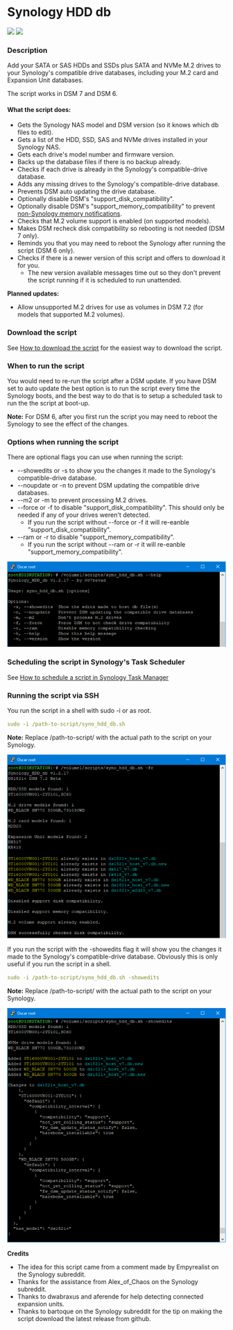 # Synology HDD db

<a href="https://github.com/007revad/Synology_HDD_db/releases"><img src="https://img.shields.io/github/release/007revad/Synology_HDD_db.svg"></a>
<a href="https://hits.seeyoufarm.com"><img src="https://hits.seeyoufarm.com/api/count/incr/badge.svg?url=https%3A%2F%2Fgithub.com%2F007revad%2FSynology_HDD_db&count_bg=%2379C83D&title_bg=%23555555&icon=&icon_color=%23E7E7E7&title=hits&edge_flat=false"/></a>

### Description

Add your SATA or SAS HDDs and SSDs plus SATA and NVMe M.2 drives to your Synology's compatible drive databases, including your M.2 card and Expansion Unit databases. 

The script works in DSM 7 and DSM 6.

#### What the script does:

* Gets the Synology NAS model and DSM version (so it knows which db files to edit).
* Gets a list of the HDD, SSD, SAS and NVMe drives installed in your Synology NAS.
* Gets each drive's model number and firmware version.
* Backs up the database files if there is no backup already.
* Checks if each drive is already in the Synology's compatible-drive database.
* Adds any missing drives to the Synology's compatible-drive database.
* Prevents DSM auto updating the drive database.
* Optionally disable DSM's "support_disk_compatibility".
* Optionally disable DSM's "support_memory_compatibility" to prevent <a href=images/ram_wanring.png/>non-Synology memory notifications</a>.
* Checks that M.2 volume support is enabled (on supported models).
* Makes DSM recheck disk compatibility so rebooting is not needed (DSM 7 only).
* Reminds you that you may need to reboot the Synology after running the script (DSM 6 only).
* Checks if there is a newer version of this script and offers to download it for you.
  * The new version available messages time out so they don't prevent the script running if it is scheduled to run unattended.

**Planned updates:** 
* Allow unsupported M.2 drives for use as volumes in DSM 7.2 (for models that supported M.2 volumes).

### Download the script

See <a href=images/how_to_download.png/>How to download the script</a> for the easiest way to download the script.

### When to run the script

You would need to re-run the script after a DSM update. If you have DSM set to auto update the best option is to run the script every time the Synology boots, and the best way to do that is to setup a scheduled task to run the the script at boot-up.

**Note:** For DSM 6, after you first run the script you may need to reboot the Synology to see the effect of the changes.

### Options when running the script

There are optional flags you can use when running the script:
* --showedits or -s to show you the changes it made to the Synology's compatible-drive database.
* --noupdate or -n to prevent DSM updating the compatible drive databases.
* --m2 or -m to prevent processing M.2 drives.
* --force or -f to disable "support_disk_compatibility". This should only be needed if any of your drives weren't detected.
  * If you run the script without --force or -f it will re-eanble "support_disk_compatibility".
* --ram or -r to disable "support_memory_compatibility".
  * If you run the script without --ram or -r it will re-eanble "support_memory_compatibility".

<p align="leftr"><img src="images/syno_hdd_db_help.png"></p>

### Scheduling the script in Synology's Task Scheduler

See <a href=how_to_schedule.md/>How to schedule a script in Synology Task Manager</a>

### Running the script via SSH

You run the script in a shell with sudo -i or as root.

```YAML
sudo -i /path-to-script/syno_hdd_db.sh
```

**Note:** Replace /path-to-script/ with the actual path to the script on your Synology.

<p align="leftr"><img src="images/syno_hdd_db1.png"></p>

If you run the script with the -showedits flag it will show you the changes it made to the Synology's compatible-drive database. Obviously this is only useful if you run the script in a shell.

```YAML
sudo -i /path-to-script/syno_hdd_db.sh -showedits
```

**Note:** Replace /path-to-script/ with the actual path to the script on your Synology.

<p align="leftr"><img src="images/syno_hdd_db.png"></p>

**Credits**

- The idea for this script came from a comment made by Empyrealist on the Synology subreddit.
- Thanks for the assistance from Alex_of_Chaos on the Synology subreddit.
- Thanks to dwabraxus and aferende for help detecting connected expansion units.
- Thanks to bartoque on the Synology subreddit for the tip on making the script download the latest release from github.
